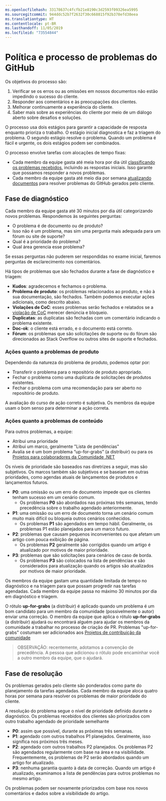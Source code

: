 ```yaml
---
ms.openlocfilehash: 33178637c4fcfb21e8190c3d2593f09326ea5995
ms.sourcegitcommit: 944ddc52b7f2632f30c668815f92b378efd38eea
ms.translationtype: HT
ms.contentlocale: pt-BR
ms.lasthandoff: 11/05/2019
ms.locfileid: "73554844"
---
```

# <a name="github-issues-process-and-policy"></a>Política e processo de problemas do GitHub

Os objetivos do processo são:

1. Verificar se os erros ou as omissões em nossos documentos não estão impedindo o sucesso do cliente.
1. Responder aos comentários e às preocupações dos clientes.
1. Melhorar continuamente a experiência do cliente.
1. Saber mais sobre as experiências do cliente por meio de um diálogo aberto sobre desafios e soluções.

O processo usa dois estágios para garantir a capacidade de resposta enquanto prioriza o trabalho. O estágio inicial diagnostica e faz a triagem do problema. O segundo estágio resolve o problema. Quando um problema é fácil e urgente, os dois estágios podem ser combinados.

O processo envolve tarefas com alocações de tempo fixas:

- Cada membro da equipe gasta até meia hora por dia útil [classificando os problemas recebidos](#diagnosis-phase), incluindo as respostas iniciais. Isso garante que possamos responder a novos problemas.
- Cada membro da equipe gasta até meio dia por semana [atualizando documentos](#resolution-phase) para resolver problemas do GitHub gerados pelo cliente.

## <a name="diagnosis-phase"></a>Fase de diagnóstico

Cada membro da equipe gasta até 30 minutos por dia útil categorizando novos problemas. Respondemos às seguintes perguntas:

- O problema é de documento ou de produto?
- Isso não é um problema, mas sim uma pergunta mais adequada para um fórum ou site de suporte?
- Qual é a prioridade do problema?
- Qual área gerencia esse problema?

Se essas perguntas não puderem ser respondidas no exame inicial, faremos perguntas de esclarecimento nos comentários.

Há tipos de problemas que são fechados durante a fase de diagnóstico e triagem:

- **Kudos**: agradecemos e fechamos o problema.
- **Problema de produto**: os problemas relacionados ao produto, e não à sua documentação, são fechados. Também podemos executar ações adicionais, como descrito abaixo.
- **Violações de CoC**: esses problemas serão fechados e relatados se a [violação de CoC](https://dotnetfoundation.org/code-of-conduct) merecer denúncia e bloqueio.
- **Duplicatas**: as duplicatas são fechadas com um comentário indicando o problema existente.
- **Doc-ok**: o cliente está errado, e o documento está correto.
- **Fórum**: os problemas que são solicitações de suporte ou do fórum são direcionados ao Stack Overflow ou outros sites de suporte e fechados.

### <a name="actions-on-product-issues"></a>Ações quanto a problemas de produto

Dependendo da natureza do problema de produto, podemos optar por:

- Transferir o problema para o repositório de produto apropriado.
- Fechar o problema como uma duplicata de solicitações de produtos existentes.
- Fechar o problema com uma recomendação para ser aberto no repositório de produto.

A avaliação do curso de ação correto é subjetiva. Os membros da equipe usam o bom senso para determinar a ação correta.

### <a name="actions-on-content-issues"></a>Ações quanto a problemas de conteúdo

Para outros problemas, a equipe:

- Atribui uma prioridade
- Atribui um marco, geralmente "Lista de pendências"
- Avalia se é um bom problema “up-for-grabs” (a distribuir) ou para os [Projetos para colaboradores da Comunidade .NET](https://github.com/dotnet/docs/projects/35)

Os níveis de prioridade são baseados nas diretrizes a seguir, mas são subjetivos. Os marcos também são subjetivos e se baseiam em outras prioridades, como agendas atuais de lançamentos de produtos e lançamentos futuros.

- **P0**: uma omissão ou um erro de documento impede que os clientes tenham sucesso em um cenário comum.
  - Os problemas **P0** são abordados nas próximas três semanas, tendo precedência sobre o trabalho agendado anteriormente.
- **P1**: uma omissão ou um erro de documento torna um cenário comum muito mais difícil ou bloqueia outros cenários conhecidos.
  - Os problemas **P1** são agendados em tempo hábil. Geralmente, os problemas P1 estão planejados para um marco futuro.
- **P2**: problemas que causam pequenos inconvenientes ou que afetam um artigo com pouca exibição de página.
  - Os problemas **P2** geralmente são corrigidos quando um artigo é atualizado por motivos de maior prioridade.
- **P3**: problemas que são solicitações para cenários de caso de borda.
  - Os problemas **P3** são colocados na lista de pendências e são considerados para atualização quando os artigos são atualizados por motivos de maior prioridade.

Os membros da equipe gastam uma quantidade limitada de tempo no diagnóstico e na triagem para que possam progredir nas tarefas agendadas. Cada membro da equipe passa no máximo 30 minutos por dia em diagnóstico e triagem.

O rótulo **up-for-grabs** (a distribuir) é aplicado quando um problema é um bom candidato para um membro da comunidade (possivelmente o autor) enviar uma correção. O membro da equipe que aplica o rótulo **up-for-grabs** (a distribuir) ajudará ou encontrará alguém para ajudar os membros da comunidade a trabalhar no processo de criação de PR. Problemas "up-for-grabs" costumam ser adicionados aos [Projetos de contribuição da comunidade](https://github.com/dotnet/docs/projects/35)

> OBSERVAÇÃO: recentemente, adotamos a convenção de precedência. A pessoa que adicionou o rótulo pode encaminhar você a outro membro da equipe, que o ajudará.

## <a name="resolution-phase"></a>Fase de resolução

Os problemas gerados pelo cliente são ponderados como parte do planejamento da tarefas agendadas. Cada membro da equipe aloca quatro horas por semana para resolver os problemas de maior prioridade do cliente.

A resolução do problema segue o nível de prioridade definido durante o diagnóstico. Os problemas recebidos dos clientes são priorizados com outro trabalho agendado de prioridade semelhante

- **P0**: assim que possível, durante as próximas três semanas.
- **P1**: agendado com outros trabalhos P1 planejados. Geralmente, isso significa nos próximos três meses.
- **P2**: agendado com outros trabalhos P2 planejados. Os problemas P2 são agendados regularmente com base na área e na visibilidade. Frequentemente, os problemas de P2 serão abordados quando um artigo for atualizado.
- **P3**: nenhuma garantia quanto à data de correção. Quando um artigo é atualizado, examinamos a lista de pendências para outros problemas no mesmo artigo.

Os problemas podem ser novamente priorizados com base nos novos comentários e dados sobre a visibilidade do artigo.
